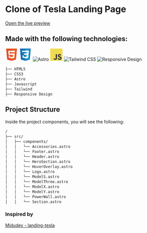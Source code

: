 # Clone of Tesla Landing Page

[Open the live preview](https://teslalandingsiteclone.netlify.app)

## Made with the following technologies:
<img src="https://raw.githubusercontent.com/devicons/devicon/master/icons/html5/html5-original.svg" alt="HTML5" width="40" height="40" /> <img src="https://raw.githubusercontent.com/devicons/devicon/master/icons/css3/css3-original.svg" alt="CSS3" width="40" height="40" /> <img src="https://seeklogo.com/images/A/astro-icon-logo-44253BACEE-seeklogo.com.png" alt="Astro" width="30" height="40" /> <img src="https://raw.githubusercontent.com/devicons/devicon/master/icons/javascript/javascript-original.svg" alt="JavaScript" width="40" height="40" /> <img src="https://cdn.jsdelivr.net/gh/devicons/devicon/icons/tailwindcss/tailwindcss-plain.svg" alt="Tailwind CSS" width="40" height="40" /> <img src="https://user-images.githubusercontent.com/79718376/211114700-5e3212cf-5b37-4ef9-82d9-6853f68624c6.png" alt="Responsive Design" width="45" height="45" />

```
├── HTML5
├── CSS3
├── Astro
├── Javascript
├── Tailwind
├── Responsive Design
```

## Project Structure
Inside the project components, you will see the following:

```
/
├── src/
│   ├── components/
│   │   └── Accessories.astro
│   │   └── Footer.astro
│   │   └── Header.astro
│   │   └── HeroSection.astro
│   │   └── HoverOverlay.astro
│   │   └── Logo.astro
│   │   └── ModelS.astro
│   │   └── ModelThree.astro
│   │   └── ModelX.astro
│   │   └── ModelY.astro
│   │   └── PowerWall.astro
│   │   └── Section.astro
```

### Inspired by
[Midudev - landing-tesla](https://github.com/midudev/landing-tesla)